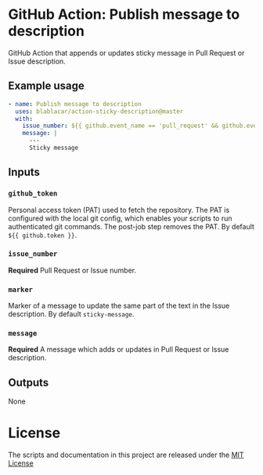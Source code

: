 # GitHub Action: Publish message to description

GitHub Action that appends or updates sticky message in Pull Request or Issue description.

## Example usage

```yaml
- name: Publish message to description
  uses: blablacar/action-sticky-description@master
  with:
    issue_number: ${{ github.event_name == 'pull_request' && github.event.number || github.event.issue.number }}
    message: |
      ---
      Sticky message
```

## Inputs

### `github_token`

Personal access token (PAT) used to fetch the repository.
The PAT is configured with the local git config, which enables your scripts to run authenticated git commands.
The post-job step removes the PAT.
By default `${{ github.token }}`.

### `issue_number`

**Required** Pull Request or Issue number.

### `marker`

Marker of a message to update the same part of the text in the Issue description.
By default `sticky-message`.

### `message`

**Required** A message which adds or updates in Pull Request or Issue description.

## Outputs

None

# License

The scripts and documentation in this project are released under the [MIT License](LICENSE)
